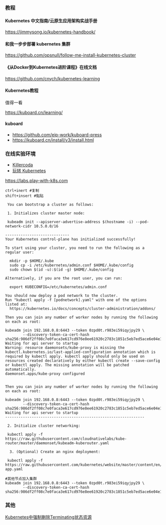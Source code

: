 ### 教程

#### Kubernetes 中文指南/云原生应用架构实战手册

https://jimmysong.io/kubernetes-handbook/



#### 和我一步步部署 kubernetes 集群

https://github.com/opsnull/follow-me-install-kubernetes-cluster



#### 《从Docker到Kubernetes进阶课程》在线文档

https://github.com/cnych/kubernetes-learning



#### Kubernetes教程  

值得一看

https://kuboard.cn/learning/



#### kuboard

- https://github.com/eip-work/kuboard-press
- https://kuboard.cn/install/v3/install.html



### 在线实验环境

- [Killercoda](https://killercoda.com/playgrounds/scenario/kubernetes)
- [玩转 Kubernetes](https://labs.play-with-k8s.com/)

https://labs.play-with-k8s.com 

```
ctrl+inert #复制
shift+insert #黏贴
```

```shell
 You can bootstrap a cluster as follows:

 1. Initializes cluster master node:

 kubeadm init --apiserver-advertise-address $(hostname -i) --pod-network-cidr 10.5.0.0/16

-----------------------------
Your Kubernetes control-plane has initialized successfully!

To start using your cluster, you need to run the following as a regular user:

  mkdir -p $HOME/.kube
  sudo cp -i /etc/kubernetes/admin.conf $HOME/.kube/config
  sudo chown $(id -u):$(id -g) $HOME/.kube/config

Alternatively, if you are the root user, you can run:

  export KUBECONFIG=/etc/kubernetes/admin.conf

You should now deploy a pod network to the cluster.
Run "kubectl apply -f [podnetwork].yaml" with one of the options listed at:
  https://kubernetes.io/docs/concepts/cluster-administration/addons/

Then you can join any number of worker nodes by running the following on each as root:

kubeadm join 192.168.0.8:6443 --token 0zpd0t.r983ei59iqyjpy29 \
        --discovery-token-ca-cert-hash sha256:986df2ff08c7e0faca3e617cd976e8ee61920c2783c1851c5eb7ed5ace6e04e1 
Waiting for api server to startup
Warning: resource daemonsets/kube-proxy is missing the kubectl.kubernetes.io/last-applied-configuration annotation which is required by kubectl apply. kubectl apply should only be used on resources created declaratively by either kubectl create --save-config or kubectl apply. The missing annotation will be patched automatically.
daemonset.apps/kube-proxy configured


Then you can join any number of worker nodes by running the following on each as root:

kubeadm join 192.168.0.8:6443 --token 0zpd0t.r983ei59iqyjpy29 \
        --discovery-token-ca-cert-hash sha256:986df2ff08c7e0faca3e617cd976e8ee61920c2783c1851c5eb7ed5ace6e04e1 
Waiting for api server to startup
---------------------------------------------------------------

 2. Initialize cluster networking:

 kubectl apply -f https://raw.githubusercontent.com/cloudnativelabs/kube-router/master/daemonset/kubeadm-kuberouter.yaml
 
  3. (Optional) Create an nginx deployment:

 kubectl apply -f https://raw.githubusercontent.com/kubernetes/website/master/content/en/examples/application/nginx-app.yaml
```

```
#其他节点加入集群
kubeadm join 192.168.0.8:6443 --token 0zpd0t.r983ei59iqyjpy29 \
        --discovery-token-ca-cert-hash sha256:986df2ff08c7e0faca3e617cd976e8ee61920c2783c1851c5eb7ed5ace6e04e1 
```



### 其他

[Kubernetes中强制删除Terminating状态资源](https://www.coolops.cn/archives/kubernetes-zhong-qiang-zhi-shan-chu-terminating-zhuang-tai-zi-yuan)
